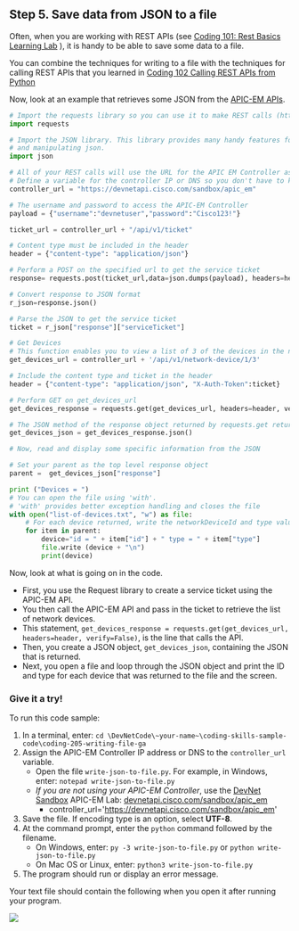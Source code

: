 ## Step 5. Save data from JSON to a file
Often, when you are working with REST APIs (see [Coding 101: Rest Basics Learning Lab](/lab/coding-101-rest-basics-ga/step/1) ), it is handy to be able to save some data to a file.

You can combine the techniques for writing to a file with the techniques for calling REST APIs that you learned in [Coding 102 Calling REST APIs from Python](/lab/coding-102-rest-python-ga/step/1)

Now, look at an example that retrieves some JSON from the [APIC-EM APIs](https://devnetapic.cisco.com).

```python
# Import the requests library so you can use it to make REST calls (https://docs.python-requests.org/en/latest/index.html)
import requests

# Import the JSON library. This library provides many handy features for formatting, displaying
# and manipulating json.
import json

# All of your REST calls will use the URL for the APIC EM Controller as the base URL
# Define a variable for the controller IP or DNS so you don't have to keep entering it
controller_url = "https://devnetapi.cisco.com/sandbox/apic_em"

# The username and password to access the APIC-EM Controller
payload = {"username":"devnetuser","password":"Cisco123!"}

ticket_url = controller_url + "/api/v1/ticket"

# Content type must be included in the header
header = {"content-type": "application/json"}

# Perform a POST on the specified url to get the service ticket
response= requests.post(ticket_url,data=json.dumps(payload), headers=header, verify=False)

# Convert response to JSON format
r_json=response.json()

# Parse the JSON to get the service ticket
ticket = r_json["response"]["serviceTicket"]

# Get Devices
# This function enables you to view a list of 3 of the devices in the network(routers and switches).
get_devices_url = controller_url + '/api/v1/network-device/1/3'

# Include the content type and ticket in the header
header = {"content-type": "application/json", "X-Auth-Token":ticket}

# Perform GET on get_devices_url
get_devices_response = requests.get(get_devices_url, headers=header, verify=False)

# The JSON method of the response object returned by requests.get returns the request body in JSON format
get_devices_json = get_devices_response.json()

# Now, read and display some specific information from the JSON

# Set your parent as the top level response object
parent =  get_devices_json["response"]

print ("Devices = ")
# You can open the file using 'with'.
# 'with' provides better exception handling and closes the file
with open("list-of-devices.txt", "w") as file:
    # For each device returned, write the networkDeviceId and type value to the file
    for item in parent:
        device="id = " + item["id"] + " type = " + item["type"]
        file.write (device + "\n")
        print(device)

```
Now, look at what is going on in the code.

* First, you use the Request library to create a service ticket using the APIC-EM API.
* You then call the APIC-EM API and pass in the ticket to retrieve the list of network devices.
* This statement, `get_devices_response = requests.get(get_devices_url, headers=header, verify=False)`, is the line that calls the API.
* Then, you create a JSON object, `get_devices_json`, containing the JSON that is returned.
* Next, you open a file and loop through the JSON object and print the ID and type for each device that was returned to the file and the screen.

### Give it a try!
To run this code sample:
1. In a terminal, enter:
    `cd \DevNetCode\~your-name~\coding-skills-sample-code\coding-205-writing-file-ga`
2. Assign the APIC-EM Controller IP address or DNS to the `controller_url` variable.
    * Open the file `write-json-to-file.py`. For example, in Windows, enter: `notepad write-json-to-file.py`
    * *If you are not using your APIC-EM Controller*, use the [DevNet Sandbox](https://developer.cisco.com/site/devnet/sandbox/) APIC-EM Lab: [devnetapi.cisco.com/sandbox/apic_em](https://devnetapi.cisco.com/sandbox/apic_em)
        * controller_url='https://devnetapi.cisco.com/sandbox/apic_em'
3. Save the file. If encoding type is an option, select **UTF-8**.
4. At the command prompt, enter the `python` command followed by the filename.
    * On Windows, enter: `py -3 write-json-to-file.py` or `python write-json-to-file.py`
    * On Mac OS or Linux, enter: `python3 write-json-to-file.py`
5. The program should run or display an error message.


Your text file should contain the following when you open it after running your program.

![](/posts/files/coding-205-writing-file-ga/assets/images/step5-results.jpg)
